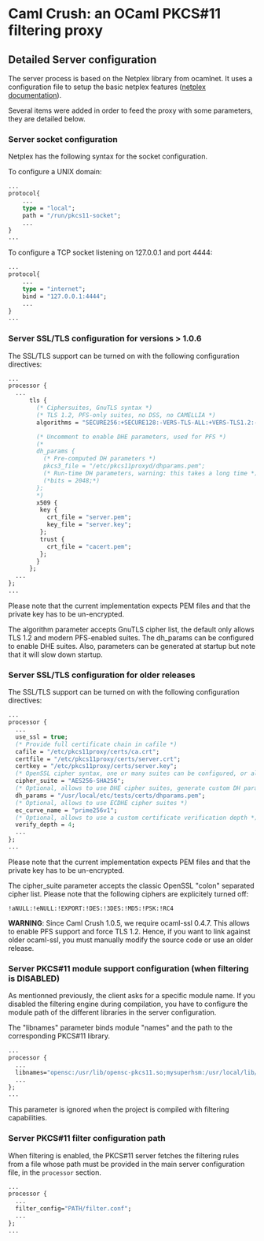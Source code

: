 # Caml Crush: an OCaml PKCS#11 filtering proxy

## Detailed Server configuration
The server process is based on the Netplex library from ocamlnet.
It uses a configuration file to setup the basic netplex features ([netplex documentation][]).

Several items were added in order to feed the proxy with some parameters, they are detailed
below.

[netplex documentation]: http://projects.camlcity.org/projects/ocamlnet.html

### Server socket configuration
Netplex has the following syntax for the socket configuration.

To configure a UNIX domain:

```ocaml
...
protocol{
    ...
    type = "local";
    path = "/run/pkcs11-socket";
    ...
}
...
```

To configure a TCP socket listening on 127.0.0.1 and port 4444:

```ocaml
...
protocol{
    ...
    type = "internet";
    bind = "127.0.0.1:4444";
    ...
}
...
```

### Server SSL/TLS configuration for versions > 1.0.6
The SSL/TLS support can be turned on with the following configuration directives:

```ocaml
...
processor {
  ...
      tls {
        (* Ciphersuites, GnuTLS syntax *)
        (* TLS 1.2, PFS-only suites, no DSS, no CAMELLIA *)
        algorithms = "SECURE256:+SECURE128:-VERS-TLS-ALL:+VERS-TLS1.2:-RSA:-DHE-DSS:-CAMELLIA-128-CBC:-CAMELLIA-256-CBC";

        (* Uncomment to enable DHE parameters, used for PFS *)
        (*
        dh_params {
          (* Pre-computed DH parameters *)
          pkcs3_file = "/etc/pkcs11proxyd/dhparams.pem";
          (* Run-time DH parameters, warning: this takes a long time *)
          (*bits = 2048;*)
        };
        *)
        x509 {
         key {
           crt_file = "server.pem";
           key_file = "server.key";
         };
         trust {
           crt_file = "cacert.pem";
         };
        }
      };
  ...
};
...
```

Please note that the current implementation expects PEM files and that
the private key has to be un-encrypted.

The algorithm parameter accepts GnuTLS cipher list, the default only allows TLS 1.2 and modern PFS-enabled suites.
The dh\_params can be configured to enable DHE suites. Also, parameters can be generated at startup but note that it will slow down startup.

### Server SSL/TLS configuration for older releases
The SSL/TLS support can be turned on with the following configuration directives:

```ocaml
...
processor {
  ...
  use_ssl = true;
  (* Provide full certificate chain in cafile *)
  cafile = "/etc/pkcs11proxy/certs/ca.crt";
  certfile = "/etc/pkcs11proxy/certs/server.crt";
  certkey = "/etc/pkcs11proxy/certs/server.key";
  (* OpenSSL cipher syntax, one or many suites can be configured, or alias such as HIGH *)
  cipher_suite = "AES256-SHA256";
  (* Optional, allows to use DHE cipher suites, generate custom DH paramerters *)
  dh_params = "/usr/local/etc/tests/certs/dhparams.pem";
  (* Optional, allows to use ECDHE cipher suites *)
  ec_curve_name = "prime256v1";
  (* Optional, allows to use a custom certificate verification depth *)
  verify_depth = 4;
  ...
};
...
```

Please note that the current implementation expects PEM files and that
the private key has to be un-encrypted.

The cipher\_suite parameter accepts the classic OpenSSL "colon" separated cipher list.
Please note that the following ciphers are explicitely turned off:

    !aNULL:!eNULL:!EXPORT:!DES:!3DES:!MD5:!PSK:!RC4


**WARNING**: Since Caml Crush 1.0.5, we require ocaml-ssl 0.4.7. This allows to enable PFS support and force TLS 1.2. Hence, if you want to link against older ocaml-ssl, you must manually modify the source code or use an older release.

### Server PKCS#11 module support configuration (when filtering is DISABLED)
As mentionned previously, the client asks for a specific module name.
If you disabled the filtering engine during compilation, you have to configure the module path of the different libraries in the server configuration.

The "libnames" parameter binds module "names" and the path to the corresponding PKCS#11 library.

```ocaml
...
processor {
  ...
  libnames="opensc:/usr/lib/opensc-pkcs11.so;mysuperhsm:/usr/local/lib/libmysuperhsm.so;";
  ...
};
...
```

This parameter is ignored when the project is compiled with filtering capabilities.

### Server PKCS#11 filter configuration path

When filtering is enabled, the PKCS#11 server fetches the filtering rules from a file whose path must 
be provided in the main server configuration file, in the `processor` section.

```ocaml
...
processor {
  ...
  filter_config="PATH/filter.conf";
  ...
};
...
```
